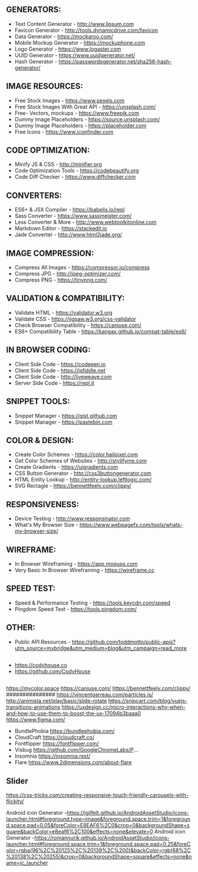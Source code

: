 ## GENERATORS:
* Text Content Generator - http://www.lipsum.com
* Favicon Generator - http://tools.dynamicdrive.com/favicon		
* Data Generator - https://mockaroo.com/						
* Mobile Mockup Generator - https://mockuphone.com
* Logo Generator - https://www.logaster.com
* UUID Generator - https://www.uuidgenerator.net/
* Hash Generator - https://passwordsgenerator.net/sha256-hash-generator/

## IMAGE RESOURCES:
* Free Stock Images - https://www.pexels.com
* Free Stock Images With Great API - https://unsplash.com/
* Free- Vectors, mockups - https://www.freepik.com
* Dummy Image Placeholders - https://source.unsplash.com/
* Dummy Image Placeholders - https://placeholder.com
* Free Icons - https://www.iconfinder.com

## CODE OPTIMIZATION:
* Minify JS & CSS - http://minifier.org
* Code Optimization Tools - https://codebeautify.org
* Code Diff Checker - https://www.diffchecker.com

## CONVERTERS:
* ES6+ & JSX Compiler - https://babeljs.io/repl
* Sass Converter - https://www.sassmeister.com/ 		  
* Less Converter & More - http://www.webtoolkitonline.com   
* Markdown Editor - https://stackedit.io
* Jade Converter - http://www.html2jade.org/

## IMAGE COMPRESSION:
* Compress All Images - https://compressor.io/compress
* Compress JPG - http://jpeg-optimizer.com/
* Compress PNG - https://tinypng.com/

## VALIDATION & COMPATIBILITY:
* Validate HTML - https://validator.w3.org
* Validate CSS - https://jigsaw.w3.org/css-validator
* Check Browser Compatibility - https://caniuse.com/
* ES6+ Compatibility Table - https://kangax.github.io/compat-table/es6/

## IN BROWSER CODING:
* Client Side Code - https://codepen.io
* Client Side Code - https://jsfiddle.net
* Client Side Code - http://liveweave.com
* Server Side Code - https://repl.it

## SNIPPET TOOLS:
* Snippet Manager - https://gist.github.com
* Snippet Manager - https://pastebin.com

## COLOR & DESIGN:
* Create Color Schemes - https://color.hailpixel.com
* Get Color Schemes of Websites - http://stylifyme.com
* Create Gradients - https://uigradients.com
* CSS Button Generator - http://css3buttongenerator.com 
* HTML Entity Lookup - http://entity-lookup.leftlogic.com/
* SVG Rectagle - https://bennettfeely.com/clippy/

## RESPONSIVENESS:
* Device Testing - http://www.responsinator.com
* What's My Browser Size - https://www.webpagefx.com/tools/whats-my-browser-size/

## WIREFRAME:
* In Browser Wireframing - https://app.moqups.com
* Very Basic In Browser Wireframing - https://wireframe.cc

## SPEED TEST:
* Speed & Performance Testing - https://tools.keycdn.com/speed
* Pingdom Speed Test - https://tools.pingdom.com/

## OTHER:
* Public API Resources - https://github.com/toddmotto/public-apis?utm_source=mybridge&utm_medium=blog&utm_campaign=read_more
##
* https://codyhouse.co
* https://github.com/CodyHouse
##
https://mycolor.space
https://caniuse.com/
https://bennettfeely.com/clippy/
###############
https://vincentgarreau.com/particles.js/
http://animista.net/play/basic/slide-rotate
https://snipcart.com/blog/vuejs-transitions-animations
https://uxdesign.cc/micro-interactions-why-when-and-how-to-use-them-to-boost-the-ux-17094b3baaa0
https://www.figma.com/


- BundlePhobia https://bundlephobia.com/
- CloudCraft https://cloudcraft.co/
- Fontflipper https://fontflipper.com/
- Visbug https://github.com/GoogleChromeLabs/P...
- Insomnia https://insomnia.rest/
- Flare https://www.2dimensions.com/about-flare

## Slider
https://css-tricks.com/creating-responsive-touch-friendly-carousels-with-flickity/

Android icon Generator -https://jgilfelt.github.io/AndroidAssetStudio/icons-launcher.html#foreground.type=image&foreground.space.trim=1&foreground.space.pad=0.05&foreColor=E8EAF6%2C0&crop=0&backgroundShape=square&backColor=e8eaf6%2C100&effects=none&elevate=0
Android icon Generator -https://romannurik.github.io/AndroidAssetStudio/icons-launcher.html#foreground.space.trim=1&foreground.space.pad=0.25&foreColor=rgba(96%2C%20125%2C%20139%2C%200)&backColor=rgb(68%2C%20138%2C%20255)&crop=0&backgroundShape=square&effects=none&name=ic_launcher

